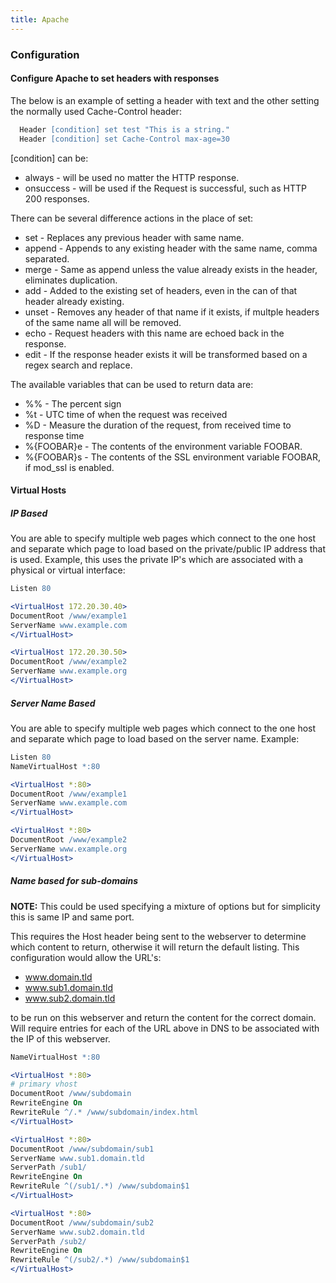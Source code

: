 ```yaml
---
title: Apache
---
```


### Configuration

#### Configure Apache to set headers with responses

The below is an example of setting a header with text and the other setting the normally used Cache-Control header:

```apache
  Header [condition] set test "This is a string."
  Header [condition] set Cache-Control max-age=30
```

[condition] can be:

- always - will be used no matter the HTTP response.
- onsuccess - will be used if the Request is successful, such as HTTP 200 responses.

There can be several difference actions in the place of set:

- set - Replaces any previous header with same name.
- append - Appends to any existing header with the same name, comma separated.
- merge - Same as append unless the value already exists in the header, eliminates duplication.
- add - Added to the existing set of headers, even in the can of that header already existing.
- unset - Removes any header of that name if it exists, if multple headers of the same name all will be removed.
- echo - Request headers with this name are echoed back in the response.
- edit - If the response header exists it will be transformed based on a regex search and replace.

The available variables that can be used to return data are:

- %% - The percent sign
- %t - UTC time of when the request was received
- %D - Measure the duration of the request, from received time to response time
- %{FOOBAR}e - The contents of the environment variable FOOBAR.
- %{FOOBAR}s - The contents of the SSL environment variable FOOBAR, if mod_ssl is enabled.

#### Virtual Hosts

##### IP Based

You are able to specify multiple web pages which connect to the one host and separate which page to load based on the private/public IP address that is used. Example, this uses the private IP's which are associated with a physical or virtual interface:

```apache
Listen 80

<VirtualHost 172.20.30.40>
DocumentRoot /www/example1
ServerName www.example.com
</VirtualHost>

<VirtualHost 172.20.30.50>
DocumentRoot /www/example2
ServerName www.example.org
</VirtualHost>
```

##### Server Name Based

You are able to specify multiple web pages which connect to the one host and separate which page to load based on the server name. Example:

```apache
Listen 80
NameVirtualHost *:80

<VirtualHost *:80>
DocumentRoot /www/example1
ServerName www.example.com
</VirtualHost>

<VirtualHost *:80>
DocumentRoot /www/example2
ServerName www.example.org
</VirtualHost>
```

##### Name based for sub-domains

**NOTE:** This could be used specifying a mixture of options but for simplicity this is same IP and same port.

This requires the Host header being sent to the webserver to determine which content to return, otherwise it will return the default listing. This configuration would allow the URL's:

- www.domain.tld
- www.sub1.domain.tld
- www.sub2.domain.tld

to be run on this webserver and return the content for the correct domain. Will require entries for each of the URL above in DNS to be associated with the IP of this webserver.

```apache
NameVirtualHost *:80

<VirtualHost *:80>
# primary vhost
DocumentRoot /www/subdomain
RewriteEngine On
RewriteRule ^/.* /www/subdomain/index.html
</VirtualHost>

<VirtualHost *:80>
DocumentRoot /www/subdomain/sub1
ServerName www.sub1.domain.tld
ServerPath /sub1/
RewriteEngine On
RewriteRule ^(/sub1/.*) /www/subdomain$1
</VirtualHost>

<VirtualHost *:80>
DocumentRoot /www/subdomain/sub2
ServerName www.sub2.domain.tld
ServerPath /sub2/
RewriteEngine On
RewriteRule ^(/sub2/.*) /www/subdomain$1
</VirtualHost>
```
